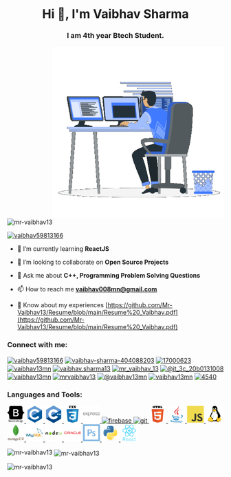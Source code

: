 <h1 align="center">Hi 👋, I'm Vaibhav Sharma</h1>
<h3 align="center">I am 4th year Btech Student.</h3>

<img align="right" src="https://raw.githubusercontent.com/0xAbdulKhalid/0xAbdulKhalid/main/assets/mdImages/Right_Side.gif" alt="Error GIF" width="400" />
<p align="left"> <img src="https://komarev.com/ghpvc/?username=mr-vaibhav13&label=Profile%20views&color=0e75b6&style=flat" alt="mr-vaibhav13" /> </p>

<p align="left"> <a href="https://twitter.com/vaibhav59813166" target="blank"><img src="https://img.shields.io/twitter/follow/vaibhav59813166?logo=twitter&style=for-the-badge" alt="vaibhav59813166" /></a> </p>

- 🌱 I’m currently learning **ReactJS**

- 👯 I’m looking to collaborate on **Open Source Projects**

- 💬 Ask me about **C++, Programming Problem Solving Questions**

- 📫 How to reach me **vaibhav008mn@gmail.com**

- 📄 Know about my experiences [https://github.com/Mr-Vaibhav13/Resume/blob/main/Resume%20_Vaibhav.pdf](https://github.com/Mr-Vaibhav13/Resume/blob/main/Resume%20_Vaibhav.pdf)

<h3 align="left">Connect with me:</h3>
<p align="left">
<a href="https://twitter.com/vaibhav59813166" target="blank"><img align="center" src="https://raw.githubusercontent.com/rahuldkjain/github-profile-readme-generator/master/src/images/icons/Social/twitter.svg" alt="vaibhav59813166" height="30" width="40" /></a>
<a href="https://linkedin.com/in/vaibhav-sharma-404088203" target="blank"><img align="center" src="https://raw.githubusercontent.com/rahuldkjain/github-profile-readme-generator/master/src/images/icons/Social/linked-in-alt.svg" alt="vaibhav-sharma-404088203" height="30" width="40" /></a>
<a href="https://stackoverflow.com/users/17000623" target="blank"><img align="center" src="https://raw.githubusercontent.com/rahuldkjain/github-profile-readme-generator/master/src/images/icons/Social/stack-overflow.svg" alt="17000623" height="30" width="40" /></a>
<a href="https://codesandbox.com/vaibhav13mn" target="blank"><img align="center" src="https://raw.githubusercontent.com/rahuldkjain/github-profile-readme-generator/master/src/images/icons/Social/codesandbox.svg" alt="vaibhav13mn" height="30" width="40" /></a>
<a href="https://instagram.com/vaibhav.sharma13" target="blank"><img align="center" src="https://raw.githubusercontent.com/rahuldkjain/github-profile-readme-generator/master/src/images/icons/Social/instagram.svg" alt="vaibhav.sharma13" height="30" width="40" /></a>
<a href="https://www.codechef.com/users/mr_vaibhav_13" target="blank"><img align="center" src="https://cdn.jsdelivr.net/npm/simple-icons@3.1.0/icons/codechef.svg" alt="mr_vaibhav_13" height="30" width="40" /></a>
<a href="https://www.hackerrank.com/@it_3c_20b0131008" target="blank"><img align="center" src="https://raw.githubusercontent.com/rahuldkjain/github-profile-readme-generator/master/src/images/icons/Social/hackerrank.svg" alt="@it_3c_20b0131008" height="30" width="40" /></a>
<a href="https://codeforces.com/profile/vaibhav13mn" target="blank"><img align="center" src="https://raw.githubusercontent.com/rahuldkjain/github-profile-readme-generator/master/src/images/icons/Social/codeforces.svg" alt="vaibhav13mn" height="30" width="40" /></a>
<a href="https://www.leetcode.com/mrvaibhav13" target="blank"><img align="center" src="https://raw.githubusercontent.com/rahuldkjain/github-profile-readme-generator/master/src/images/icons/Social/leet-code.svg" alt="mrvaibhav13" height="30" width="40" /></a>
<a href="https://www.hackerearth.com/@vaibhav13mn" target="blank"><img align="center" src="https://raw.githubusercontent.com/rahuldkjain/github-profile-readme-generator/master/src/images/icons/Social/hackerearth.svg" alt="@vaibhav13mn" height="30" width="40" /></a>
<a href="https://auth.geeksforgeeks.org/user/vaibhav13mn" target="blank"><img align="center" src="https://raw.githubusercontent.com/rahuldkjain/github-profile-readme-generator/master/src/images/icons/Social/geeks-for-geeks.svg" alt="vaibhav13mn" height="30" width="40" /></a>
<a href="https://discord.gg/4540" target="blank"><img align="center" src="https://raw.githubusercontent.com/rahuldkjain/github-profile-readme-generator/master/src/images/icons/Social/discord.svg" alt="4540" height="30" width="40" /></a>
</p>

<h3 align="left">Languages and Tools:</h3>
<p align="left"> <a href="https://getbootstrap.com" target="_blank" rel="noreferrer">
<img src="https://raw.githubusercontent.com/devicons/devicon/master/icons/bootstrap/bootstrap-plain-wordmark.svg" alt="bootstrap" width="40" height="40"/> </a> <a href="https://www.cprogramming.com/" target="_blank" rel="noreferrer"> <img src="https://raw.githubusercontent.com/devicons/devicon/master/icons/c/c-original.svg" alt="c" width="40" height="40"/> </a> <a href="https://www.w3schools.com/cpp/" target="_blank" rel="noreferrer"> <img src="https://raw.githubusercontent.com/devicons/devicon/master/icons/cplusplus/cplusplus-original.svg" alt="cplusplus" width="40" height="40"/> </a> <a href="https://www.w3schools.com/css/" target="_blank" rel="noreferrer"> <img src="https://raw.githubusercontent.com/devicons/devicon/master/icons/css3/css3-original-wordmark.svg" alt="css3" width="40" height="40"/> </a> <a href="https://expressjs.com" target="_blank" rel="noreferrer"> <img src="https://raw.githubusercontent.com/devicons/devicon/master/icons/express/express-original-wordmark.svg" alt="express" width="40" height="40"/> </a> <a href="https://firebase.google.com/" target="_blank" rel="noreferrer"> <img src="https://www.vectorlogo.zone/logos/firebase/firebase-icon.svg" alt="firebase" width="40" height="40"/> </a> <a href="https://git-scm.com/" target="_blank" rel="noreferrer"> <img src="https://www.vectorlogo.zone/logos/git-scm/git-scm-icon.svg" alt="git" width="40" height="40"/> </a> <a href="https://www.w3.org/html/" target="_blank" rel="noreferrer"> <img src="https://raw.githubusercontent.com/devicons/devicon/master/icons/html5/html5-original-wordmark.svg" alt="html5" width="40" height="40"/> </a> <a href="https://www.java.com" target="_blank" rel="noreferrer"> <img src="https://raw.githubusercontent.com/devicons/devicon/master/icons/java/java-original.svg" alt="java" width="40" height="40"/> </a> <a href="https://developer.mozilla.org/en-US/docs/Web/JavaScript" target="_blank" rel="noreferrer"> <img src="https://raw.githubusercontent.com/devicons/devicon/master/icons/javascript/javascript-original.svg" alt="javascript" width="40" height="40"/> </a> <a href="https://www.linux.org/" target="_blank" rel="noreferrer"> <img src="https://raw.githubusercontent.com/devicons/devicon/master/icons/linux/linux-original.svg" alt="linux" width="40" height="40"/> </a> <a href="https://www.mongodb.com/" target="_blank" rel="noreferrer"> <img src="https://raw.githubusercontent.com/devicons/devicon/master/icons/mongodb/mongodb-original-wordmark.svg" alt="mongodb" width="40" height="40"/> </a> <a href="https://www.mysql.com/" target="_blank" rel="noreferrer"> <img src="https://raw.githubusercontent.com/devicons/devicon/master/icons/mysql/mysql-original-wordmark.svg" alt="mysql" width="40" height="40"/> </a> <a href="https://nodejs.org" target="_blank" rel="noreferrer"> <img src="https://raw.githubusercontent.com/devicons/devicon/master/icons/nodejs/nodejs-original-wordmark.svg" alt="nodejs" width="40" height="40"/> </a> <a href="https://www.oracle.com/" target="_blank" rel="noreferrer"> <img src="https://raw.githubusercontent.com/devicons/devicon/master/icons/oracle/oracle-original.svg" alt="oracle" width="40" height="40"/> </a> <a href="https://www.photoshop.com/en" target="_blank" rel="noreferrer"> <img src="https://raw.githubusercontent.com/devicons/devicon/master/icons/photoshop/photoshop-line.svg" alt="photoshop" width="40" height="40"/> </a> <a href="https://www.python.org" target="_blank" rel="noreferrer"> <img src="https://raw.githubusercontent.com/devicons/devicon/master/icons/python/python-original.svg" alt="python" width="40" height="40"/> </a> <a href="https://reactjs.org/" target="_blank" rel="noreferrer"> <img src="https://raw.githubusercontent.com/devicons/devicon/master/icons/react/react-original-wordmark.svg" alt="react" width="40" height="40"/> </a> </p>

<p><img align="left" src="https://github-readme-stats.vercel.app/api/top-langs?username=mr-vaibhav13&show_icons=true&locale=en&layout=compact" alt="mr-vaibhav13" /></p>

<p>&nbsp;<img align="center" src="https://github-readme-stats.vercel.app/api?username=mr-vaibhav13&show_icons=true&locale=en" alt="mr-vaibhav13" /></p>

<p><img align="center" src="https://github-readme-streak-stats.herokuapp.com/?user=mr-vaibhav13&" alt="mr-vaibhav13" /></p>
